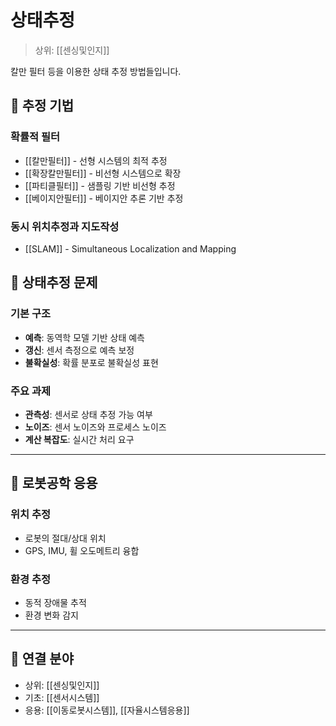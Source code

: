 # 상태추정

> 상위: [[센싱및인지]]

칼만 필터 등을 이용한 상태 추정 방법들입니다.

## 🎯 추정 기법

### 확률적 필터
- [[칼만필터]] - 선형 시스템의 최적 추정
- [[확장칼만필터]] - 비선형 시스템으로 확장
- [[파티클필터]] - 샘플링 기반 비선형 추정
- [[베이지안필터]] - 베이지안 추론 기반 추정

### 동시 위치추정과 지도작성
- [[SLAM]] - Simultaneous Localization and Mapping

## 🔗 상태추정 문제

### 기본 구조
- **예측**: 동역학 모델 기반 상태 예측
- **갱신**: 센서 측정으로 예측 보정
- **불확실성**: 확률 분포로 불확실성 표현

### 주요 과제
- **관측성**: 센서로 상태 추정 가능 여부
- **노이즈**: 센서 노이즈와 프로세스 노이즈
- **계산 복잡도**: 실시간 처리 요구

---

## 🔗 로봇공학 응용

### 위치 추정
- 로봇의 절대/상대 위치
- GPS, IMU, 휠 오도메트리 융합

### 환경 추정
- 동적 장애물 추적
- 환경 변화 감지

---

## 🔗 연결 분야
- 상위: [[센싱및인지]]
- 기초: [[센서시스템]]
- 응용: [[이동로봇시스템]], [[자율시스템응용]]